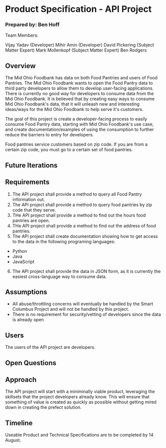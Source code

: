# Product Specification - API Project

### Prepared by: Ben Hoff

Team Members:

Vijay Yadav (Developer)
Mihir Amin (Developer)
David Pickering (Subject Matter Expert)
Mark Mollenkopf (Subject Matter Expert)
Ben Rodgers

## Overview

The Mid Ohio Foodbank has data on both Food Pantries and users of Food Pantries. The Mid Ohio Foodbank wants to open the Food Pantry data to third party developers to allow them to develop user-facing applications. There is currently no good way for developers to consume data from the Mid Ohio Foodbank. It is believed that by creating easy ways to consume Mid Ohio Foodbank's data, that it will unleash new and interesting ideas/ways for the Mid Ohio Foodbank to help serve it's customers.

The goal of this project is create a developer-facing process to easily consume Food Pantry data, starting with Mid Ohio Foodbank's use case, and create documentation/examples of using the consumption to further reduce the barriers to entry for developers.

Food pantries service customers based on zip code. If you are from a certain zip code, you must go to a certain set of food pantries.

## Future Iterations

## Requirements

1. The API project shall provide a method to query all Food Pantry information out.
2. The API project shall provide a method to query food pantries by zip code that they serve.
3. THe API project shall provide a method to find out the hours food pantries are open.
4. THe API project shall provide a method to find out the address of food pantries.
5. The API project shall create documentation showing how to get access to the data in the following programing languages:

- Python
- Java
- JavaScript

6. The API project shall provide the data in JSON form, as it is currently the easiest cross-language way to consume data.


## Assumptions

- All abuse/throttling concerns will eventually be handled by the Smart Columbus Project and will not be handled by this project.
- There is no requirement for security/vetting of developers since the data is already open

## Users

The users of the API project are developers.

## Open Questions

## Approach

The API project will start with a miniminally viable product, leveraging the skillsets that the project developers already know. This will ensure that something of value is created as quickly as possible without getting mired down in creating the prefect solution.

## Timeline

Useable Product and Technical Specifications are to be completed by 14 August.

